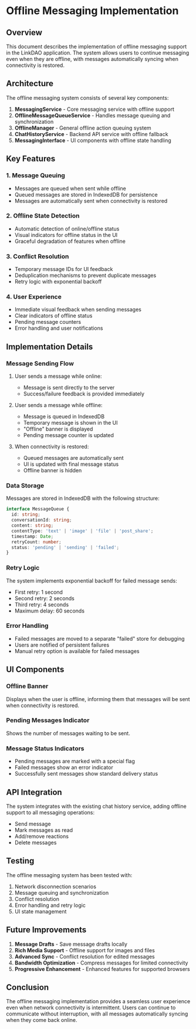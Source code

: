 # Offline Messaging Implementation

## Overview

This document describes the implementation of offline messaging support in the LinkDAO application. The system allows users to continue messaging even when they are offline, with messages automatically syncing when connectivity is restored.

## Architecture

The offline messaging system consists of several key components:

1. **MessagingService** - Core messaging service with offline support
2. **OfflineMessageQueueService** - Handles message queuing and synchronization
3. **OfflineManager** - General offline action queuing system
4. **ChatHistoryService** - Backend API service with offline fallback
5. **MessagingInterface** - UI components with offline state handling

## Key Features

### 1. Message Queuing
- Messages are queued when sent while offline
- Queued messages are stored in IndexedDB for persistence
- Messages are automatically sent when connectivity is restored

### 2. Offline State Detection
- Automatic detection of online/offline status
- Visual indicators for offline status in the UI
- Graceful degradation of features when offline

### 3. Conflict Resolution
- Temporary message IDs for UI feedback
- Deduplication mechanisms to prevent duplicate messages
- Retry logic with exponential backoff

### 4. User Experience
- Immediate visual feedback when sending messages
- Clear indicators of offline status
- Pending message counters
- Error handling and user notifications

## Implementation Details

### Message Sending Flow

1. User sends a message while online:
   - Message is sent directly to the server
   - Success/failure feedback is provided immediately

2. User sends a message while offline:
   - Message is queued in IndexedDB
   - Temporary message is shown in the UI
   - "Offline" banner is displayed
   - Pending message counter is updated

3. When connectivity is restored:
   - Queued messages are automatically sent
   - UI is updated with final message status
   - Offline banner is hidden

### Data Storage

Messages are stored in IndexedDB with the following structure:

```typescript
interface MessageQueue {
  id: string;
  conversationId: string;
  content: string;
  contentType: 'text' | 'image' | 'file' | 'post_share';
  timestamp: Date;
  retryCount: number;
  status: 'pending' | 'sending' | 'failed';
}
```

### Retry Logic

The system implements exponential backoff for failed message sends:
- First retry: 1 second
- Second retry: 2 seconds
- Third retry: 4 seconds
- Maximum delay: 60 seconds

### Error Handling

- Failed messages are moved to a separate "failed" store for debugging
- Users are notified of persistent failures
- Manual retry option is available for failed messages

## UI Components

### Offline Banner
Displays when the user is offline, informing them that messages will be sent when connectivity is restored.

### Pending Messages Indicator
Shows the number of messages waiting to be sent.

### Message Status Indicators
- Pending messages are marked with a special flag
- Failed messages show an error indicator
- Successfully sent messages show standard delivery status

## API Integration

The system integrates with the existing chat history service, adding offline support to all messaging operations:

- Send message
- Mark messages as read
- Add/remove reactions
- Delete messages

## Testing

The offline messaging system has been tested with:

1. Network disconnection scenarios
2. Message queuing and synchronization
3. Conflict resolution
4. Error handling and retry logic
5. UI state management

## Future Improvements

1. **Message Drafts** - Save message drafts locally
2. **Rich Media Support** - Offline support for images and files
3. **Advanced Sync** - Conflict resolution for edited messages
4. **Bandwidth Optimization** - Compress messages for limited connectivity
5. **Progressive Enhancement** - Enhanced features for supported browsers

## Conclusion

The offline messaging implementation provides a seamless user experience even when network connectivity is intermittent. Users can continue to communicate without interruption, with all messages automatically syncing when they come back online.